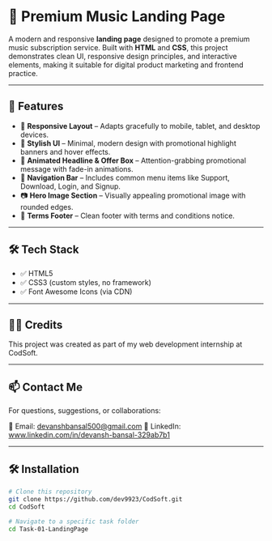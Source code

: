 # 🎵 Premium Music Landing Page

A modern and responsive **landing page** designed to promote a premium music subscription service. Built with **HTML** and **CSS**, this project demonstrates clean UI, responsive design principles, and interactive elements, making it suitable for digital product marketing and frontend practice.

---

## 🚀 Features

- 📱 **Responsive Layout** – Adapts gracefully to mobile, tablet, and desktop devices.
- 🎨 **Stylish UI** – Minimal, modern design with promotional highlight banners and hover effects.
- 🔔 **Animated Headline & Offer Box** – Attention-grabbing promotional message with fade-in animations.
- 🔗 **Navigation Bar** – Includes common menu items like Support, Download, Login, and Signup.
- 📷 **Hero Image Section** – Visually appealing promotional image with rounded edges.
- 📄 **Terms Footer** – Clean footer with terms and conditions notice.

---

## 🛠️ Tech Stack

- ✅ HTML5
- ✅ CSS3 (custom styles, no framework)
- ✅ Font Awesome Icons (via CDN)
  
---

## 🙋‍♂️ Credits
This project was created as part of my web development internship at CodSoft.

---

## 📫 Contact Me
For questions, suggestions, or collaborations:

📧 Email: devanshbansal500@gmail.com
💼 LinkedIn: www.linkedin.com/in/devansh-bansal-329ab7b1

---

## 🛠️ Installation
```bash
# Clone this repository
git clone https://github.com/dev9923/CodSoft.git
cd CodSoft

# Navigate to a specific task folder
cd Task-01-LandingPage
